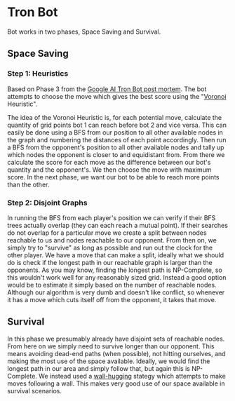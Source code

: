 # Tron Bot

Bot works in two phases, Space Saving and Survival.

## Space Saving

### Step 1: Heuristics

Based on Phase 3 from the [Google AI Tron Bot post mortem](https://www.a1k0n.net/2010/03/04/google-ai-postmortem.html).
The bot attempts to choose the move which gives the best score using the "[Voronoi](https://en.wikipedia.org/wiki/Voronoi_diagram) Heuristic".

The idea of the Voronoi Heuristic is, for each potential move, calculate the quantity of grid points bot 1 can reach before bot 2 and vice versa.
This can easily be done using a BFS from our position to all other available nodes in the graph and numbering the distances of each point accordingly.
Then run a BFS from the opponent's position to all other available nodes and tally up which nodes the opponent is closer to and equidistant from.
From there we calculate the score for each move as the difference between our bot's quantity and the opponent's.
We then choose the move with maximum score.
In the next phase, we want our bot to be able to reach more points than the other.

### Step 2: Disjoint Graphs

In running the BFS from each player's position we can verify if their BFS trees actually overlap (they can each reach a mutual point).
If their searches do not overlap for a particular move we create a split between nodes reachable to us and nodes reachable to our opponent.
From then on, we simply try to "survive" as long as possible and run out the clock for the other player.
We have a move that can make a split, ideally what we should do is check if the longest path in our reachable graph is larger than the opponents.
As you may know, finding the longest path is NP-Complete, so this wouldn't work well for any reasonably sized grid.
Instead a good option would be to estimate it simply based on the number of reachable nodes. 
Although our algorithm is very dumb and doesn't like conflict, so whenever it has a move which cuts itself off from the opponent, it takes that move.

## Survival

In this phase we presumably already have disjoint sets of reachable nodes.
From here on we simply need to survive longer than our opponent.
This means avoiding dead-end paths (when possible), not hitting ourselves, and making the most use of the space available.
Ideally, we would find the longest path in our area and simply follow that, but again this is NP-Complete.
We instead used a [wall-hugging](http://csclub.uwaterloo.ca/contest/xiao_strategy.php#sect_wall) stategy which attempts to make moves following a wall.
This makes very good use of our space available in survival scenarios.


